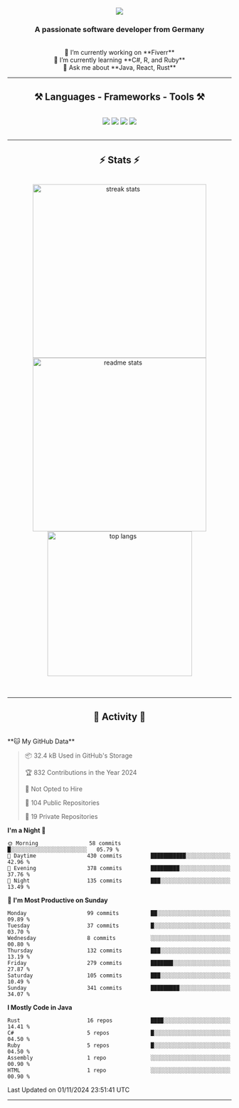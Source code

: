 <h1 align="center">
    <img src="https://readme-typing-svg.herokuapp.com/?font=Righteous&size=35&center=true&vCenter=true&width=500&height=70&duration=4000&lines=Hi+There!+👋;+I'm+Luan+S.!;" />
</h1>

<h3 align="center">A passionate software developer from Germany</h3>

<br/>

<div align="center">
    🔭 I’m currently working on **Fiverr**<br/>
    🌱 I’m currently learning **C#, R, and Ruby**<br/>
    💬 Ask me about **Java, React, Rust**<br/>
</div>

<hr/>

<h2 align="center">⚒️ Languages - Frameworks - Tools ⚒️</h2>
<br/>
<div align="center">
    <img src="https://skillicons.dev/icons?i=react,bootstrap,rust,html,css,github,figma,tailwind,git,r,php,postman" />
    <img src="https://skillicons.dev/icons?i=gradle,ruby,scala,go,postgres,redis,rabbitmq,gradle,java,nextjs,mysql,flask" />
    <img src="https://skillicons.dev/icons?i=angular,vite,vim,bun,c,discordjs,docker,flutter,sqlite,maven,nginx,npm" />
    <img src="https://skillicons.dev/icons?i=nodejs,python,javascript,typescript,kubernetes,firebase,mongodb,c" />
</div>
<br/>
<hr/>

<h2 align="center">⚡ Stats ⚡</h2>
<br/>
<div align="center">
  <img width="390" src="https://github-readme-streak-stats-salesp07.vercel.app/?user=luannndev&count_private=true&theme=react&border_radius=10" alt="streak stats"/>
  <img width="390" src="https://github-readme-stats-salesp07.vercel.app/api?username=luannndev&count_private=true&show_icons=true&theme=react&rank_icon=github&border_radius=10" alt="readme stats" />
  <br/>
  <img width="325" align="center" src="https://github-readme-stats-salesp07.vercel.app/api/top-langs/?username=luannndev&hide=HTML&langs_count=8&layout=compact&theme=react&border_radius=10&size_weight=0.5&count_weight=0.5&exclude_repo=github-readme-stats" alt="top langs" />
</div>
<br/><br/>

<hr/>

<h2 align="center">🐍 Activity 🐍</h2>
<br/>
<!--START_SECTION:waka-->
**🐱 My GitHub Data** 

> 📦 32.4 kB Used in GitHub's Storage 
 > 
> 🏆 832 Contributions in the Year 2024
 > 
> 🚫 Not Opted to Hire
 > 
> 📜 104 Public Repositories 
 > 
> 🔑 19 Private Repositories 
 > 
**I'm a Night 🦉** 

```text
🌞 Morning                58 commits          █░░░░░░░░░░░░░░░░░░░░░░░░   05.79 % 
🌆 Daytime                430 commits         ███████████░░░░░░░░░░░░░░   42.96 % 
🌃 Evening                378 commits         █████████░░░░░░░░░░░░░░░░   37.76 % 
🌙 Night                  135 commits         ███░░░░░░░░░░░░░░░░░░░░░░   13.49 % 
```
📅 **I'm Most Productive on Sunday** 

```text
Monday                   99 commits          ██░░░░░░░░░░░░░░░░░░░░░░░   09.89 % 
Tuesday                  37 commits          █░░░░░░░░░░░░░░░░░░░░░░░░   03.70 % 
Wednesday                8 commits           ░░░░░░░░░░░░░░░░░░░░░░░░░   00.80 % 
Thursday                 132 commits         ███░░░░░░░░░░░░░░░░░░░░░░   13.19 % 
Friday                   279 commits         ███████░░░░░░░░░░░░░░░░░░   27.87 % 
Saturday                 105 commits         ███░░░░░░░░░░░░░░░░░░░░░░   10.49 % 
Sunday                   341 commits         █████████░░░░░░░░░░░░░░░░   34.07 % 
```


**I Mostly Code in Java** 

```text
Rust                     16 repos            ████░░░░░░░░░░░░░░░░░░░░░   14.41 % 
C#                       5 repos             █░░░░░░░░░░░░░░░░░░░░░░░░   04.50 % 
Ruby                     5 repos             █░░░░░░░░░░░░░░░░░░░░░░░░   04.50 % 
Assembly                 1 repo              ░░░░░░░░░░░░░░░░░░░░░░░░░   00.90 % 
HTML                     1 repo              ░░░░░░░░░░░░░░░░░░░░░░░░░   00.90 % 
```




 Last Updated on 01/11/2024 23:51:41 UTC
<!--END_SECTION:waka-->
<hr/>

<br/>
